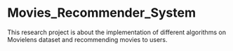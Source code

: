 # Movies_Recommender_System

This research project is about the implementation of different algorithms on Movielens dataset and recommending movies to users.

